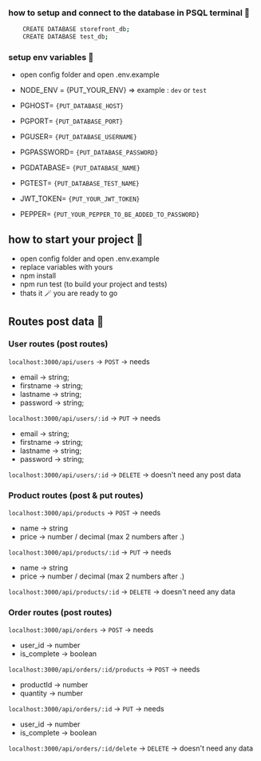 ### how to setup and connect to the database in PSQL terminal 📌
```bash
    CREATE DATABASE storefront_db;
    CREATE DATABASE test_db;
```

### setup env variables 📌
- open config folder and open .env.example
  
- NODE_ENV = {PUT_YOUR_ENV} => example : `dev` or `test`

- PGHOST= `{PUT_DATABASE_HOST}`
- PGPORT= `{PUT_DATABASE_PORT}`
- PGUSER= `{PUT_DATABASE_USERNAME}`
- PGPASSWORD= `{PUT_DATABASE_PASSWORD}`
- PGDATABASE= `{PUT_DATABASE_NAME}`

- PGTEST= `{PUT_DATABASE_TEST_NAME}`

- JWT_TOKEN= `{PUT_YOUR_JWT_TOKEN}`
- PEPPER= `{PUT_YOUR_PEPPER_TO_BE_ADDED_TO_PASSWORD}`

## how to start your project 📌
- open config folder and open .env.example
- replace variables with yours
- npm install
- npm run test (to build your project and tests)
- thats it 🪄 you are ready to go


## Routes post data 📌

### User routes (post routes)
`localhost:3000/api/users` -> `POST` -> needs 
- email -> string;
- firstname -> string;
- lastname -> string;
- password -> string;

`localhost:3000/api/users/:id` -> `PUT` -> needs
- email -> string;
- firstname -> string;
- lastname -> string;
- password -> string;

`localhost:3000/api/users/:id` -> `DELETE` -> doesn't need any post data


### Product routes (post & put routes)
`localhost:3000/api/products` -> `POST` -> needs
- name -> string
- price -> number / decimal (max 2 numbers after .)

`localhost:3000/api/products/:id` -> `PUT` -> needs
- name -> string
- price -> number / decimal (max 2 numbers after .)

`localhost:3000/api/products/:id` -> `DELETE` -> doesn't need any data

### Order routes (post routes)
`localhost:3000/api/orders` -> `POST` -> needs
- user_id -> number
- is_complete -> boolean

`localhost:3000/api/orders/:id/products` -> `POST` -> needs
- productId -> number
- quantity -> number

`localhost:3000/api/orders/:id` -> `PUT` -> needs
- user_id -> number
- is_complete -> boolean

`localhost:3000/api/orders/:id/delete` -> `DELETE` -> doesn't need any data
